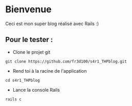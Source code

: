 # Bienvenue

Ceci est mon super blog réalisé avec Rails :)

## Pour le tester :

* Clone le projet git
```
git clone https://github.com/fr3d100/s4r1_THPblog.git
```

* Rend toi à la racine de l'application
```
cd s4r1_THPblog
```

* Lance la console Rails 
```
rails c
```

